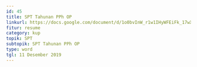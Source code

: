 ```yaml
---
id: 45
title: SPT Tahunan PPh OP
linkurl: https://docs.google.com/document/d/1o0bvInW_r1w1IHyWFEiFk_17wXM4uOUlV2twbAIpvAk/edit?usp=drivesdk
fitur: resume
category: kup
topik: SPT
subtopik: SPT Tahunan PPh OP
type: word
tgl: 11 Desember 2019
---
```


